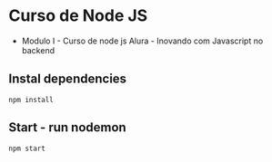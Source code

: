 # Curso de Node JS

* Modulo I - Curso de node js Alura - Inovando com Javascript no backend

## Instal dependencies

```
npm install
```

## Start - run nodemon

```
npm start
```